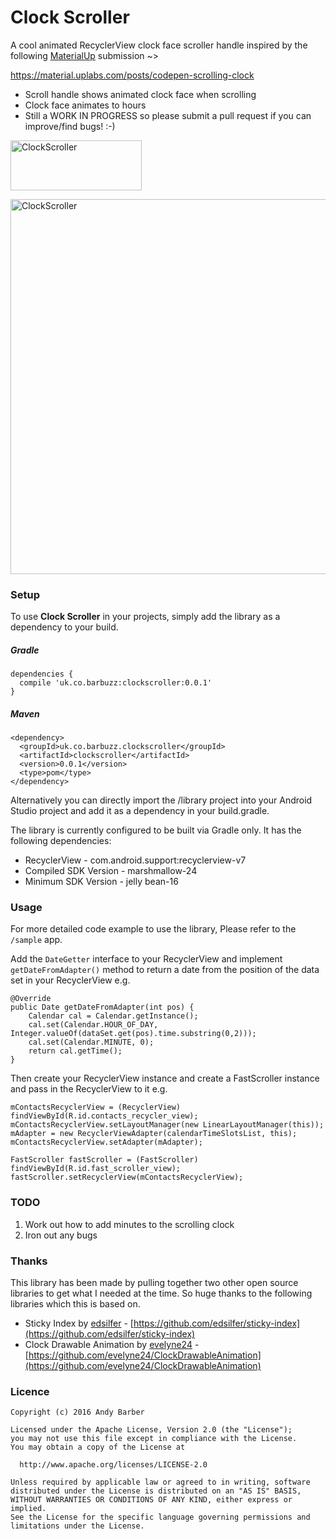 # Clock Scroller

A cool animated RecyclerView clock face scroller handle inspired by the following [MaterialUp](https://material.uplabs.com/) submission ~>

<a href="https://material.uplabs.com/posts/codepen-scrolling-clock">https://material.uplabs.com/posts/codepen-scrolling-clock</a>

* Scroll handle shows animated clock face when scrolling
* Clock face animates to hours
* Still a WORK IN PROGRESS so please submit a pull request if you can improve/find bugs! :-)

<p>
<a href="https://play.google.com/store/apps/details?id=uk.co.barbuzz.clockscroller.sample"><img src="https://github.com/andyb129/ClockScroller/blob/master/screenshots%2Fgoogle_play_badge.png" height="80" width="210" alt="ClockScroller"/></a>
</p>
<p>
<img src="https://github.com/andyb129/ClockScroller/blob/master/screenshots%2Fclock_scroller_anim.gif" height="600" alt="ClockScroller"/>
</p>
  
<!--![optional caption text](screenshots/clock_scroller_anim.gif)-->

### Setup
To use **Clock Scroller** in your projects, simply add the library as a dependency to your build.

##### Gradle
```
dependencies {
  compile 'uk.co.barbuzz:clockscroller:0.0.1'
}
```

##### Maven
```
<dependency>
  <groupId>uk.co.barbuzz.clockscroller</groupId>
  <artifactId>clockscroller</artifactId>
  <version>0.0.1</version>
  <type>pom</type>
</dependency>
```

Alternatively you can directly import the /library project into your Android Studio project and add it as a dependency in your build.gradle.

The library is currently configured to be built via Gradle only. It has the following dependencies:

* RecyclerView              - com.android.support:recyclerview-v7
* Compiled SDK Version      - marshmallow-24
* Minimum SDK Version       - jelly bean-16

### Usage
For more detailed code example to use the library, Please refer to the `/sample` app.

Add the `DateGetter` interface to your RecyclerView and implement `getDateFromAdapter()` method to 
return a date from the position of the data set in your RecyclerView e.g.

```
@Override
public Date getDateFromAdapter(int pos) {
    Calendar cal = Calendar.getInstance();
    cal.set(Calendar.HOUR_OF_DAY, Integer.valueOf(dataSet.get(pos).time.substring(0,2)));
    cal.set(Calendar.MINUTE, 0);
    return cal.getTime();
}
```

Then create your RecyclerView instance and create a FastScroller instance and pass in the RecyclerView to it e.g.

```
mContactsRecyclerView = (RecyclerView) findViewById(R.id.contacts_recycler_view);
mContactsRecyclerView.setLayoutManager(new LinearLayoutManager(this));
mAdapter = new RecyclerViewAdapter(calendarTimeSlotsList, this);
mContactsRecyclerView.setAdapter(mAdapter);

FastScroller fastScroller = (FastScroller) findViewById(R.id.fast_scroller_view);
fastScroller.setRecyclerView(mContactsRecyclerView);
```

### TODO
1. Work out how to add minutes to the scrolling clock
2. Iron out any bugs

### Thanks

This library has been made by pulling together two other open source libraries to get what I needed at the time. So huge thanks to the following libraries which this is based on.

* Sticky Index by [edsilfer](https://github.com/edsilfer) - [https://github.com/edsilfer/sticky-index](https://github.com/edsilfer/sticky-index)
* Clock Drawable Animation by [evelyne24](https://github.com/evelyne24) - [https://github.com/evelyne24/ClockDrawableAnimation](https://github.com/evelyne24/ClockDrawableAnimation)

### Licence
```
Copyright (c) 2016 Andy Barber

Licensed under the Apache License, Version 2.0 (the "License");
you may not use this file except in compliance with the License.
You may obtain a copy of the License at

  http://www.apache.org/licenses/LICENSE-2.0

Unless required by applicable law or agreed to in writing, software
distributed under the License is distributed on an "AS IS" BASIS,
WITHOUT WARRANTIES OR CONDITIONS OF ANY KIND, either express or implied.
See the License for the specific language governing permissions and
limitations under the License.
```
